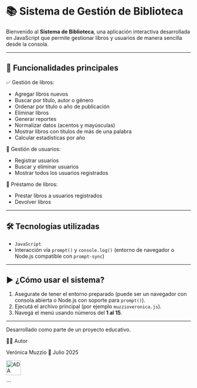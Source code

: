 # 📚 Sistema de Gestión de Biblioteca

Bienvenido al **Sistema de Biblioteca**, una aplicación interactiva desarrollada en JavaScript que permite gestionar libros y usuarios de manera sencilla desde la consola.

---

## 🚀 Funcionalidades principales

✅ Gestión de libros:  
- Agregar libros nuevos  
- Buscar por título, autor o género  
- Ordenar por título o año de publicación  
- Eliminar libros  
- Generar reportes  
- Normalizar datos (acentos y mayúsculas)  
- Mostrar libros con títulos de más de una palabra  
- Calcular estadísticas por año

👤 Gestión de usuarios:  
- Registrar usuarios  
- Buscar y eliminar usuarios  
- Mostrar todos los usuarios registrados

🔄 Préstamo de libros:  
- Prestar libros a usuarios registrados  
- Devolver libros

---

## 🛠️ Tecnologías utilizadas

- `JavaScript`
- Interacción vía `prompt()` y `console.log()` (entorno de navegador o Node.js compatible con `prompt-sync`)

---

## ▶️ ¿Cómo usar el sistema?

1. Asegurate de tener el entorno preparado (puede ser un navegador con consola abierta o Node.js con soporte para `prompt()`).
2. Ejecutá el archivo principal (por ejemplo `muzzioveronica.js`).
3. Navegá el menú usando números del **1 al 15**.

---

Desarrollado como parte de un proyecto educativo.

🧑‍💻 Autor

Verónica Muzzio
📅 Julio 2025
<p align="left"> <img src="https://avatars.githubusercontent.com/u/70914891?s=200&v=4" alt="ADA ITW Logo" width="40"/> </p> ```

